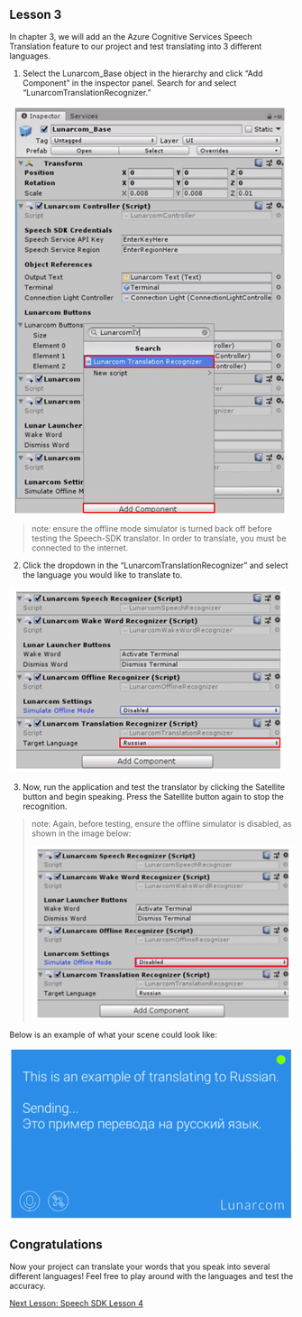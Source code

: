 ## Lesson 3

In chapter 3, we will add an the Azure Cognitive Services Speech Translation feature to our project and test translating into 3 different languages. 

1. Select the Lunarcom_Base object in the hierarchy and click “Add Component” in the inspector panel. Search for and select “LunarcomTranslationRecognizer.”

![Module4Chapter3step1im](images/module4chapter3step1im.PNG)

> note: ensure the offline mode simulator is turned back off before testing the Speech-SDK translator. In order to translate, you must be connected to the internet. 

2. Click the dropdown in the “LunarcomTranslationRecognizer” and select the language you would like to translate to.

![Module4Chapter3step2im](images/module4chapter3step2im.PNG)

3. Now, run the application and test the translator by clicking the Satellite button and begin speaking. Press the Satellite button again to stop the recognition. 

> note: Again, before testing, ensure the offline simulator is disabled, as shown in the image below:
>
> ![Module4Chapter3noteim](images/module4chapter3noteim.PNG)

Below is an example of what your scene could look like:

![Module4Chapter3exampleim](images/module4chapter3exampleim.PNG)

## Congratulations

Now  your project can translate your words that you speak into several different languages! Feel free to play around with the languages and test the accuracy. 

[Next Lesson: Speech SDK Lesson 4](placeholderlink)


